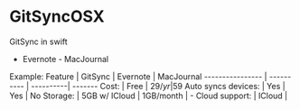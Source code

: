 # GitSyncOSX
GitSync in swift

 - Evernote - MacJournal

 Example:
Feature  | GitSync | Evernote | MacJournal 
---------------- | ---------- | ----------| -------
Cost:  | Free | 29$/yr | 59$ 
Auto syncs devices: | Yes | Yes | No
Storage: | 5GB w/ ICloud | 1GB/month | -
Cloud support: | ICloud | 
